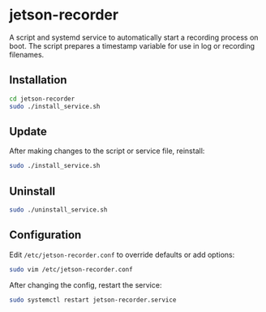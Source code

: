 # jetson-recorder

A script and systemd service to automatically start a recording process on boot. The script prepares a timestamp variable for use in log or recording filenames.

## Installation

```sh
cd jetson-recorder
sudo ./install_service.sh
```

## Update

After making changes to the script or service file, reinstall:

```sh
sudo ./install_service.sh
```

## Uninstall

```sh
sudo ./uninstall_service.sh
```

## Configuration

Edit `/etc/jetson-recorder.conf` to override defaults or add options:

```sh
sudo vim /etc/jetson-recorder.conf
```

After changing the config, restart the service:

```sh
sudo systemctl restart jetson-recorder.service
```
